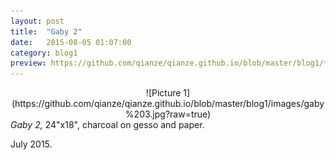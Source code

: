 ```yaml
---
layout: post
title:  "Gaby 2"
date:   2015-08-05 01:07:00
category: blog1
preview: https://github.com/qianze/qianze.github.io/blob/master/blog1/thumbnails/gaby%203.jpg
---
```

<center>
![Picture 1](https://github.com/qianze/qianze.github.io/blob/master/blog1/images/gaby%203.jpg?raw=true)
</center>
<i>Gaby 2,</i> 24"x18", charcoal on gesso and paper.

July 2015.
